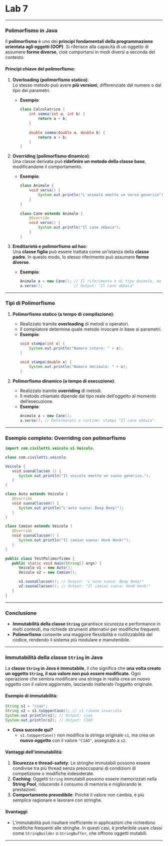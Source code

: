 # Lab 7

---

### **Polimorfismo in Java**
Il **polimorfismo** è uno dei **principi fondamentali della programmazione orientata agli oggetti (OOP)**. Si riferisce alla capacità di un oggetto di assumere **forme diverse**, cioè comportarsi in modi diversi a seconda del contesto.

#### **Principi chiave del polimorfismo**:
1. **Overloading (polimorfismo statico)**:  
   Lo stesso metodo può avere **più versioni**, differenziate dal numero o dal tipo dei parametri.
    - **Esempio**:
      ```java
      class Calcolatrice {
          int somma(int a, int b) {
              return a + b;
          }
 
          double somma(double a, double b) {
              return a + b;
          }
      }
      ```

2. **Overriding (polimorfismo dinamico)**:  
   Una classe derivata può **ridefinire un metodo della classe base**, modificandone il comportamento.
    - **Esempio**:
      ```java
      class Animale {
          void verso() {
              System.out.println("L'animale emette un verso generico");
          }
      }
 
      class Cane extends Animale {
          @Override
          void verso() {
              System.out.println("Il cane abbaia");
          }
      }
      ```

3. **Ereditarietà e polimorfismo ad hoc**:  
   Una **classe figlia** può essere trattata come un’istanza della **classe padre**. In questo modo, lo stesso riferimento può assumere **forme diverse**.
    - **Esempio**:
      ```java
      Animale a = new Cane(); // Il riferimento è di tipo Animale, ma l'oggetto è un Cane
      a.verso();              // Output: "Il cane abbaia"
      ```

---

### **Tipi di Polimorfismo**
1. **Polimorfismo statico (a tempo di compilazione)**:
    - Realizzato tramite **overloading** di metodi o operatori.
    - Il compilatore determina quale metodo invocare in base ai parametri.
    - **Esempio**:
      ```java
      void stampa(int x) {
          System.out.println("Numero intero: " + x);
      }
 
      void stampa(double x) {
          System.out.println("Numero decimale: " + x);
      }
      ```

2. **Polimorfismo dinamico (a tempo di esecuzione)**:
    - Realizzato tramite **overriding** di metodi.
    - Il metodo chiamato dipende dal tipo reale dell’oggetto al momento dell’esecuzione.
    - **Esempio**:
      ```java
      Animale a = new Cane();
      a.verso(); // Determinato a runtime: stampa "Il cane abbaia".
      ```

---

### **Esempio completo: Overriding con polimorfismo**

```java
import com.civiletti.veicolo.v1.Veicolo;

class com.civiletti.veicolo.

Veicolo {
   void suonaClacson () {
      System.out.println("Il veicolo emette un suono generico.");
   }
}

class Auto extends Veicolo {
   @Override
   void suonaClacson() {
      System.out.println("L'auto suona: Beep Beep!");
   }
}

class Camion extends Veicolo {
   @Override
   void suonaClacson() {
      System.out.println("Il camion suona: Honk Honk!");
   }
}

public class TestPolimorfismo {
   public static void main(String[] args) {
      Veicolo v1 = new Auto();
      Veicolo v2 = new Camion();

      v1.suonaClacson(); // Output: "L'auto suona: Beep Beep!"
      v2.suonaClacson(); // Output: "Il camion suona: Honk Honk!"
   }
}
```

---

### **Conclusione**
- **Immutabilità della classe `String`** garantisce sicurezza e performance in molti contesti, ma richiede strumenti alternativi per modifiche frequenti.
- **Polimorfismo** consente una maggiore flessibilità e riutilizzabilità del codice, rendendo il sistema più modulare e manutenibile.


---

### **Immutabilità della classe `String` in Java**
La **classe `String` in Java è immutabile**, il che significa che **una volta creato un oggetto `String`, il suo valore non può essere modificato**. Ogni operazione che sembra modificare una stringa in realtà crea un nuovo oggetto con il valore aggiornato, lasciando inalterato l’oggetto originale.

#### **Esempio di immutabilità**:
```java
String s1 = "ciao";
String s2 = s1.toUpperCase(); // s1 rimane invariata
System.out.println(s1); // Output: ciao
System.out.println(s2); // Output: CIAO
```

- **Cosa succede qui?**
    - `s1.toUpperCase()` non modifica la stringa originale `s1`, ma crea un **nuovo oggetto** con il valore `"CIAO"`, assegnato a `s2`.

#### **Vantaggi dell'immutabilità**:
1. **Sicurezza e thread-safety**: Le stringhe immutabili possono essere condivise tra più thread senza preoccuparsi di condizioni di competizione o modifiche indesiderate.
2. **Caching**: Oggetti `String` immutabili possono essere memorizzati nella **String Pool**, riducendo il consumo di memoria e migliorando le prestazioni.
3. **Comportamento prevedibile**: Poiché il valore non cambia, è più semplice ragionare e lavorare con stringhe.

#### **Svantaggi**:
- L’immutabilità può risultare inefficiente in applicazioni che richiedono modifiche frequenti alle stringhe. In questi casi, è preferibile usare classi come `StringBuilder` o `StringBuffer`, che offrono oggetti mutabili.

---



